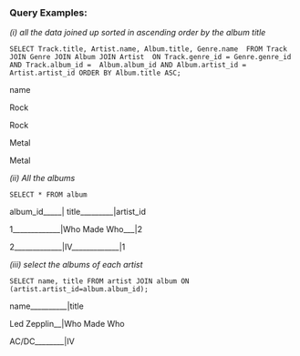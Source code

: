 ### Query Examples: 

_(i)  all the data joined up sorted in ascending order by the album title_

`SELECT Track.title, Artist.name, Album.title, Genre.name 
    FROM Track JOIN Genre JOIN Album JOIN Artist 
    ON Track.genre_id = Genre.genre_id AND Track.album_id = 
    Album.album_id AND Album.artist_id = Artist.artist_id
 ORDER BY Album.title ASC;`
 
 name
 
Rock

Rock

Metal

Metal

 _(ii) All the albums_
 
 `SELECT * FROM album`
  
 album_id_____| title_________|artist_id
 
1_____________|Who Made Who___|2

2_____________|IV_____________|1


_(iii) select the albums of each artist_

`SELECT name, title FROM artist
JOIN album ON (artist.artist_id=album.album_id);`

name__________|title

Led Zepplin__|Who Made Who

AC/DC________|IV


